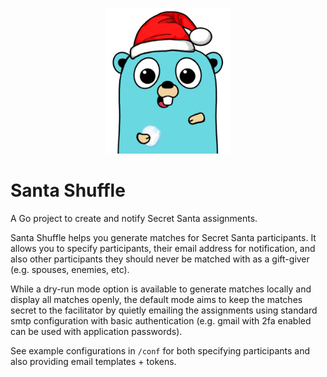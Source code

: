 <p align="center"><img src="gopher.png" alt="santagopher" width="200"/></p>

# Santa Shuffle

A Go project to create and notify Secret Santa assignments. 

Santa Shuffle helps you generate matches for Secret Santa participants. 
It allows you to specify participants, their email address for notification, and also other participants they should never be matched with as a gift-giver (e.g. spouses, enemies, etc).

While a dry-run mode option is available to generate matches locally and display all matches openly, the default mode aims to keep the matches secret to the facilitator by quietly emailing the assignments using standard smtp configuration with basic authentication (e.g. gmail with 2fa enabled can be used with application passwords). 

See example configurations in `/conf` for both specifying participants and also providing email templates + tokens.
